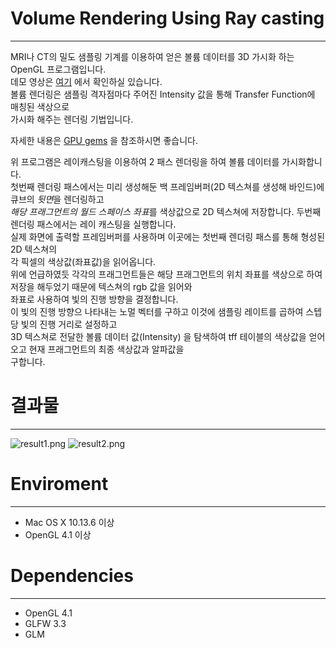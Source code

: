 # Volume Rendering Using Ray casting
-------------------------------------
MRI나 CT의 밀도 샘플링 기계를 이용하여 얻은 볼륨 데이터를 3D 가시화 하는 OpenGL 프로그램입니다.  
데모 영상은 [여기](https://www.youtube.com/watch?v=JTLe6dv1wfQ) 에서 확인하실 있습니다.  
볼륨 렌더링은 샘플링 격자점마다 주어진 Intensity 값을 통해 Transfer Function에 매칭된 색상으로  
가시화 해주는 렌더링 기법입니다.  

자세한 내용은 [GPU gems](https://developer.download.nvidia.com/books/HTML/gpugems/gpugems_ch39.html) 을 참조하시면 좋습니다.  

위 프로그램은 레이캐스팅을 이용하여 2 패스 렌더링을 하여 볼륨 데이터를 가시화합니다.  
첫번째 렌더링 패스에서는 미리 생성해둔 백 프레임버퍼(2D 텍스쳐를 생성해 바인드)에 큐브의 *뒷면*을 렌더링하고  
*해당 프래그먼트의 월드 스페이스 좌표*를 색상값으로 2D 텍스쳐에 저장합니다. 
두번째 렌더링 패스에서는 레이 캐스팅을 실행합니다.  
실제 화면에 출력할 프레임버퍼를 사용하며 이곳에는 첫번째 렌더링 패스를 통해 형성된 2D 텍스쳐의  
각 픽셀의 색상값(좌표값)을 읽어옵니다.  
위에 언급하였듯 각각의 프래그먼트들은 해당 프래그먼트의 위치 좌표를 색상으로 하여 저장을 해두었기 때문에 텍스쳐의 rgb 값을 읽어와  
좌표로 사용하여 빛의 진행 방향을 결정합니다.  
이 빛의 진행 방향으 나타내는 노멀 벡터를 구하고 이것에 샘플링 레이트를 곱하여 스텝당 빛의 진행 거리로 설정하고  
3D 텍스쳐로 전달한 볼륨 데이터 값(Intensity) 을 탐색하여 tff 테이블의 색상값을 얻어오고 현재 프래그먼트의 최종 색상값과 알파값을  
구합니다.   

# 결과물
------------
![result1.png](https://github.com/elensar92/Volume-Rendering/blob/master/result1.png)
![result2.png](https://github.com/elensar92/Volume-Rendering/blob/master/result2.png)


# Enviroment
______________
* Mac OS X 10.13.6 이상
* OpenGL 4.1 이상  

# Dependencies
_______________
* OpenGL 4.1 
* GLFW 3.3  
* GLM  
